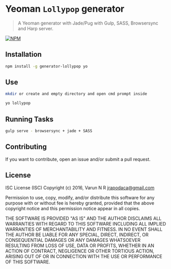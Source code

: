 Yeoman `Lollypop` generator
=======================
> A Yeoman generator with Jade/Pug with Gulp, SASS, Browsersync and Harp server.

[![NPM](https://nodei.co/npm/generator-lollypop.png)](https://nodei.co/npm/generator-lollypop/)

## Installation

```sh
npm install -g generator-lollypop yo
```

## Use

```sh
mkdir or create and empty directory and open cmd prompt inside
```

```sh
yo lollypop
```

## Running Tasks

```sh
gulp serve - browsersync + jade + SASS
```

## Contributing

If you want to contribute, open an issue and/or submit a pull request.

## License

ISC License (ISC)
Copyright (c) 2016, Varun N R <jrapodaca@gmail.com>

Permission to use, copy, modify, and/or distribute this software for any purpose with or without fee is hereby granted, provided that the above copyright notice and this permission notice appear in all copies.

THE SOFTWARE IS PROVIDED "AS IS" AND THE AUTHOR DISCLAIMS ALL WARRANTIES WITH REGARD TO THIS SOFTWARE INCLUDING ALL IMPLIED WARRANTIES OF MERCHANTABILITY AND FITNESS. IN NO EVENT SHALL THE AUTHOR BE LIABLE FOR ANY SPECIAL, DIRECT, INDIRECT, OR CONSEQUENTIAL DAMAGES OR ANY DAMAGES WHATSOEVER RESULTING FROM LOSS OF USE, DATA OR PROFITS, WHETHER IN AN ACTION OF CONTRACT, NEGLIGENCE OR OTHER TORTIOUS ACTION, ARISING OUT OF OR IN CONNECTION WITH THE USE OR PERFORMANCE OF THIS SOFTWARE.